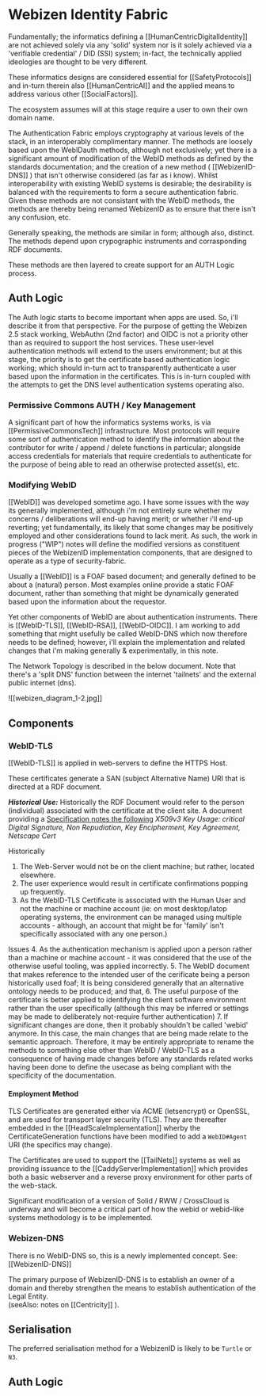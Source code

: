# Webizen Identity Fabric

Fundamentally; the informatics defining a [[HumanCentricDigitalIdentity]] are not achieved solely via any 'solid' system nor is it solely achieved via a 'verifiable credential' / DID (SSI) system; in-fact, the technically applied ideologies are thought to be very different.

These informatics designs are considered essential for [[SafetyProtocols]] and in-turn therein also [[HumanCentricAI]] and the applied means to address various other [[SocialFactors]].  

The ecosystem assumes will at this stage require a user to own their own domain name.

The Authentication Fabric employs cryptography at various levels of the stack, in an interoperably complimentary manner.  The methods are loosely based upon the WebIDauth methods, although not exclusively; yet there is a significant amount of modification of the WebID methods as defined by the standards documentation; and the creation of a new method ( [[WebizenID-DNS]] ) that isn't otherwise considered (as far as i know).  Whilst interoperability with existing WebID systems is desirable; the desirability is balanced with the requirements to form a secure authentication fabric. Given these methods are not consistant with the WebID methods, the methods are thereby being renamed WebizenID as to ensure that there isn't any confusion, etc. 

Generally speaking, the methods are similar in form; although also, distinct.  The methods depend upon crypographic instruments and corrasponding RDF documents.

These methods are then layered to create support for an AUTH Logic process. 

## Auth Logic

The Auth logic starts to become important when apps are used. So, i'll describe it from that perspective.   For the purpose of getting the Webizen 2.5 stack working, WebAuthn (2nd factor) and OIDC is not a priority other than as required to support the host services.  These user-level authentication methods will extend to the users environment; but at this stage, the priority is to get the certificate based authentication logic working; which should in-turn act to transparently authenticate a user based upon the information in the certificates. This is in-turn coupled with the attempts to get the DNS level authentication systems operating also. 

### Permissive Commons AUTH / Key Management

A significant part of how the informatics systems works, is via [[PermissiveCommonsTech]] infrastructure.  Most protocols will require some sort of authentication method to identify the information about the contributor for write / append / delete functions in particular; alongside access credentials for materials that require credentials to authenticate for the purpose of being able to read an otherwise protected asset(s), etc. 


### Modifying WebID

[[WebID]] was developed sometime ago.  I have some issues with the way its generally implemented, although i'm not entirely sure whether my concerns / deliberations will end-up having merit; or whether i'll end-up reverting; yet fundamentally, its likely that some changes may be positively employed and other considerations found to lack merit.  As such, the work in progress ("WIP") notes will define the modified versions as constituent pieces of the WebizenID implementation components, that are designed to operate as a type of security-fabric. 

Usually a [[WebID]] is a FOAF based document; and generally defined to be about a (natural) person. Most examples online provide a static FOAF document, rather than something that might be dynamically generated based upon the information about the requestor.  

Yet other components of WebID are about authentication instruments.   There is [[WebID-TLS]], [[WebID-RSA]], [[WebID-OIDC]].  I am working to add something that might usefully be called WebID-DNS which now therefore needs to be defined; however, i'll explain the implementation and related changes that i'm making generally & experimentally, in this note.

The Network Topology is described in the below document.  Note that there's a 'split DNS' function between the internet 'tailnets' and the external public internet (dns).

![[webizen_diagram_1-2.jpg]]


## Components

### WebID-TLS 
[[WebID-TLS]] is applied in web-servers to define the HTTPS Host.  

These certificates generate a SAN (subject Alternative Name) URI that is directed at a RDF document.  

***Historical Use:***
Historically the RDF Document would refer to the person (individual) associated with the certificate at the client site. A document providing a [Specification notes the following](https://dvcs.w3.org/hg/WebID/raw-file/tip/spec/tls-respec.html)
*X509v3 Key Usage: critical Digital Signature, Non Repudiation, Key Encipherment, Key Agreement,  Netscape Cert*

Historically 
1. The Web-Server would not be on the client machine; but rather, located elsewhere. 
2. The user experience would result in certificate confirmations popping up frequently.
3. As the WebID-TLS Certificate is associated with the Human User and not the machine or machine account (ie: on most desktop/latop operating systems, the environment can be managed using multiple accounts - although, an account that might be for 'family' isn't specifically associated with any one person.)

Issues
4. As the authentication mechanism is applied upon a person rather than a machine or machine account - it was considered that the use of the otherwise useful tooling, was applied incorrectly.
5. The WebID document that makes reference to the intended user of the cerificate being a person historically used foaf; It is being considered generally that an alternative ontology needs to be produced; and that,
6. The useful purpose of the certificate is better applied to identifying the client software environment rather than the user specifically (although this may be inferred or settings may be made to deliberately not-require further authentication)
7. If significant changes are done, then it probably shouldn't be called 'webid' anymore.  In this case, the main changes that are being made relate to the semantic approach. Therefore, it may be entirely appropriate to rename the methods to something else other than WebID / WebID-TLS as a consequence of having made changes before any standards related works having been done to define the usecase as being compliant with the specificity of the documentation. 

#### Employment Method

TLS Certificates are generated either via ACME (letsencrypt) or OpenSSL, and are used for transport layer security (TLS).  They are thereafter embedded in the [[HeadScaleImplementation]] wherby the CertificateGeneration functions have been modified to add a `WebID#Agent` URI (the specifics may change).  

The Certificates are used to support the [[TailNets]] systems as well as providing issuance to the [[CaddyServerImplementation]] which provides both a basic webserver and a reverse proxy environment for other parts of the web-stack.

Significant modification of a version of Solid / RWW / CrossCloud is underway and will become a critical part of how the webid or webid-like systems methodology is to be implemented. 

### Webizen-DNS

There is no WebID-DNS so, this is a newly implemented concept.  See: [[WebizenID-DNS]]

The primary purpose of WebizenID-DNS is to establish an owner of a domain and thereby strengthen the means to establish authentication of the Legal Entity.  
(seeAlso: notes on [[Centricity]] ).

## Serialisation

The preferred serialisation method for a WebizenID is likely to be `Turtle` or `N3`.

## Auth Logic


